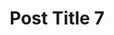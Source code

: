 ---
title: 'Post Title 7'
description: 'Description'
pubDate: 'Jun 22 2024'
heroImage: '/images/posts/blog-placeholder-1.jpg'
category: 'blog'
tags: ['AI'] 
---